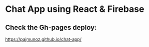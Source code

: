 # Chat App using React & Firebase
## Check the Gh-pages deploy:
https://pajmunoz.github.io/chat-app/
